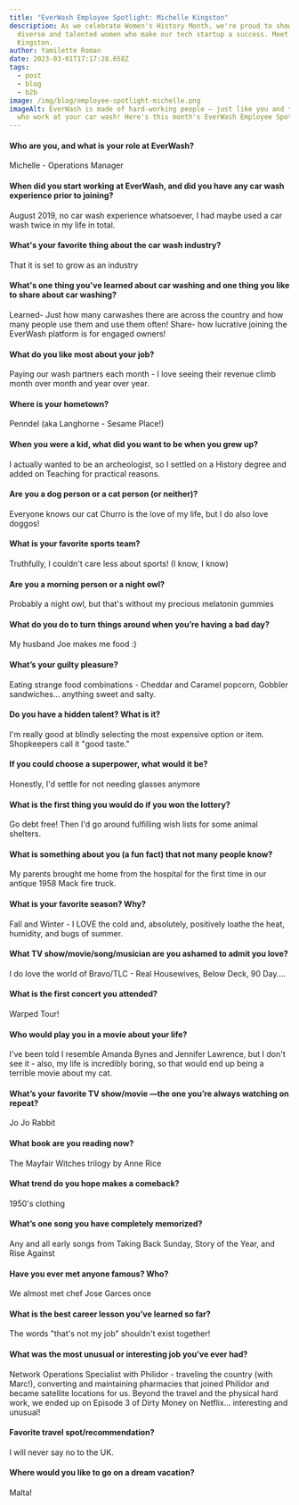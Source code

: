 ```yaml
---
title: "EverWash Employee Spotlight: Michelle Kingston"
description: As we celebrate Women's History Month, we're proud to showcase the
  diverse and talented women who make our tech startup a success. Meet Michelle
  Kingston.
author: Yamilette Roman
date: 2023-03-01T17:17:28.658Z
tags:
  - post
  - blog
  - b2b
image: /img/blog/employee-spotlight-michelle.png
imageAlt: EverWash is made of hard-working people — just like you and the folks
  who work at your car wash! Here's this month's EverWash Employee Spotlight.
---
```

#### **Who are you, and what is your role at EverWash?**

Michelle - Operations Manager

#### When did you start working at EverWash, and did you have any car wash experience prior to joining?

August 2019, no car wash experience whatsoever, I had maybe used a car wash twice in my life in total.

#### What's your favorite thing about the car wash industry?

That it is set to grow as an industry

#### What's one thing you've learned about car washing and one thing you like to share about car washing?

Learned- Just how many carwashes there are across the country and how many people use them and use them often! Share- how lucrative joining the EverWash platform is for engaged owners!

#### What do you like most about your job?

Paying our wash partners each month - I love seeing their revenue climb month over month and year over year.

#### Where is your hometown?

Penndel (aka Langhorne - Sesame Place!)

#### When you were a kid, what did you want to be when you grew up?

I actually wanted to be an archeologist, so I settled on a History degree and added on Teaching for practical reasons.

#### Are you a dog person or a cat person (or neither)?

Everyone knows our cat Churro is the love of my life, but I do also love doggos!

#### What is your favorite sports team?

Truthfully, I couldn't care less about sports! (I know, I know)

#### Are you a morning person or a night owl?

Probably a night owl, but that's without my precious melatonin gummies

#### What do you do to turn things around when you’re having a bad day?

My husband Joe makes me food :)

#### What’s your guilty pleasure?

Eating strange food combinations - Cheddar and Caramel popcorn, Gobbler sandwiches... anything sweet and salty.

#### Do you have a hidden talent? What is it?

I'm really good at blindly selecting the most expensive option or item. Shopkeepers call it "good taste."

#### If you could choose a superpower, what would it be?

Honestly, I'd settle for not needing glasses anymore

#### What is the first thing you would do if you won the lottery?

Go debt free! Then I'd go around fulfilling wish lists for some animal shelters.

#### What is something about you (a fun fact) that not many people know?

My parents brought me home from the hospital for the first time in our antique 1958 Mack fire truck.

#### What is your favorite season? Why?

Fall and Winter - I LOVE the cold and, absolutely, positively loathe the heat,  humidity, and bugs of summer.

#### What TV show/movie/song/musician are you ashamed to admit you love?

I do love the world of Bravo/TLC - Real Housewives, Below Deck, 90 Day....

#### What is the first concert you attended?

Warped Tour!

#### Who would play you in a movie about your life?

I've been told I resemble Amanda Bynes and Jennifer Lawrence, but I don't see it - also, my life is incredibly boring, so that would end up being a terrible movie about my cat.

#### What’s your favorite TV show/movie —the one you’re always watching on repeat?

Jo Jo Rabbit

#### What book are you reading now?

The Mayfair Witches trilogy by Anne Rice

#### What trend do you hope makes a comeback?

1950's clothing

#### What’s one song you have completely memorized?

Any and all early songs from Taking Back Sunday, Story of the Year, and Rise Against

#### Have you ever met anyone famous? Who?

We almost met chef Jose Garces once

#### What is the best career lesson you’ve learned so far?

The words "that's not my job" shouldn't exist together!

#### What was the most unusual or interesting job you’ve ever had?

Network Operations Specialist with Philidor - traveling the country (with Marc!), converting and maintaining pharmacies that joined Philidor and became satellite locations for us. Beyond the travel and the physical hard work, we ended up on Episode 3 of Dirty Money on Netflix... interesting and unusual!

#### Favorite travel spot/recommendation?

I will never say no to the UK.

#### Where would you like to go on a dream vacation?

Malta!